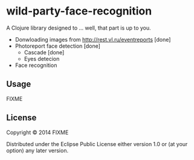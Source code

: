 # wild-party-face-recognition

A Clojure library designed to ... well, that part is up to you.

* Donwloading images from http://rest.vl.ru/eventreports [done]
* Photoreport face detection [done]
  * Cascade [done]
  * Eyes detecion
* Face recognition

## Usage

FIXME

## License

Copyright © 2014 FIXME

Distributed under the Eclipse Public License either version 1.0 or (at
your option) any later version.
